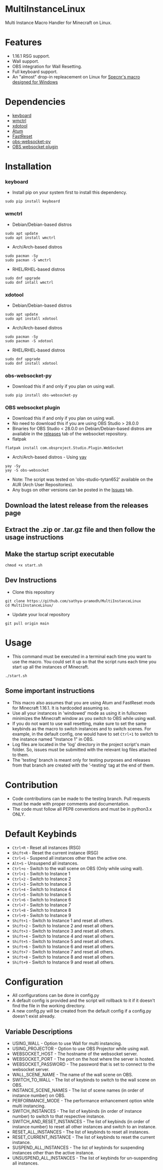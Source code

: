# MultiInstanceLinux
Multi Instance Macro Handler for Minecraft on Linux.

# Features
- 1.16.1 RSG support.
- Wall support.
- OBS integration for Wall Resetting.
- Full keyboard support.
- An "almost" drop-in repleacement on Linux for [Specnr's macro designed for Windows](https://github.com/Specnr/MultiResetWall)

# Dependencies
- [keyboard](https://github.com/boppreh/keyboard)
- [wmctrl](https://github.com/dancor/wmctrl)
- [xdotool](https://github.com/jordansissel/xdotool)
- [Atum](https://github.com/VoidXWalker/Atum)
- [FastReset](https://github.com/jan-leila/FastReset/tree/1.16.1-1.4.1)
- [obs-websocket-py](https://github.com/Elektordi/obs-websocket-py)
- [OBS websocket plugin](https://github.com/obsproject/obs-websocket)

# Installation
### keyboard
- Install pip on your system first to install this dependency.
```
sudo pip install keyboard
```
### wmctrl
- Debian/Debian-based distros 
```
sudo apt update
sudo apt install wmctrl
```
- Arch/Arch-based distros 
```
sudo pacman -Sy
sudo pacman -S wmctrl
```
- RHEL/RHEL-based distros 
```
sudo dnf upgrade
sudo dnf intall wmctrl
```
### xdotool
- Debian/Debian-based distros 
```
sudo apt update
sudo apt install xdotool
```
- Arch/Arch-based distros
```
sudo pacman -Sy
sudo pacman -S xdotool
```
- RHEL/RHEL-based distros
```
sudo dnf upgrade
sudo dnf install xdotool
```

### obs-websocket-py
- Download this if and only if you plan on using wall.

```
sudo pip install obs-websocket-py
```

### OBS websocket plugin
- Download this if and only if you plan on using wall.
- No need to download this if you are using OBS Studio > 28.0.0
- Binaries for OBS Studio < 28.0.0 on Debian/Debian-based distros are available in the [releases](https://github.com/obsproject/obs-websocket/releases) tab of the websocket repository.
- flatpak
```
flatpak install com.obsproject.Studio.Plugin.WebSocket  
```
- Arch/Arch-based distros - Using [yay](https://github.com/Jguer/yay)
```
yay -Sy
yay -S obs-websocket
```
- Note: The script was tested on 'obs-studio-tytan652' available on the AUR (Arch User Repositories).
- Any bugs on other versions can be posted in the [Issues](https://github.com/sathya-pramodh/MultiInstanceLinux/issues) tab.

## Download the latest release from the releases page

## Extract the .zip or .tar.gz file and then follow the usage instructions

## Make the startup script executable
```
chmod +x start.sh
```

## Dev Instructions
- Clone this repository
```
git clone https://github.com/sathya-pramodh/MultiInstanceLinux
cd MultiInstanceLinux/
```
- Update your local repository
```
git pull origin main
```

# Usage
- This command must be executed in a terminal each time you want to use the macro. You could set it up so that the script runs each time you start up all the instances of Minecraft.
```
./start.sh
```

## Some important instructions
- This macro also assumes that you are using Atum and FastReset mods for Minecraft 1.16.1. It is hardcoded assuming so.
- Use all your instances in 'windowed' mode as using it in fullscreen minimizes the Minecraft window as you switch to OBS while using wall.
- If you do not want to use wall resetting, make sure to set the same keybinds as the macro to switch instances and to switch scenes. For example, in the default config, one would have to set `Ctrl+1` to switch to the instance named "Instance 1" in OBS.
- Log files are located in the 'log' directory in the project script's main folder. So, issues must be submitted with the relevant log files attached to them.
- The 'testing' branch is meant only for testing purposes and releases from that branch are created with the '-testing' tag at the end of them.

# Contribution
- Code contributions can be made to the testing branch. Pull requests must be made with proper comments and documentation.
- The code must follow all PEP8 conventions and must be in python3.x ONLY.

# Default Keybinds
- `Ctrl+R` - Reset all instances (RSG)
- `Shift+R` - Reset the current instance (RSG)
- `Ctrl+S` - Suspend all instances other than the active one.
- `Alt+S` - Unsuspend all instances.
- `Ctrl+o` - Switch to the wall scene on OBS (Only while using wall).
- `Ctrl+1` - Switch to Instance 1
- `Ctrl+2` - Switch to Instance 2
- `Ctrl+3` - Switch to Instance 3
- `Ctrl+4` - Switch to Instance 4
- `Ctrl+5` - Switch to Instance 5
- `Ctrl+6` - Switch to Instance 6
- `Ctrl+7` - Switch to Instance 7
- `Ctrl+8` - Switch to Instance 8
- `Ctrl+9` - Switch to Instance 9
- `Shift+1` - Switch to Instance 1 and reset all others.
- `Shift+2` - Switch to Instance 2 and reset all others.
- `Shift+3` - Switch to Instance 3 and reset all others.
- `Shift+4` - Switch to Instance 4 and reset all others.
- `Shift+5` - Switch to Instance 5 and reset all others.
- `Shift+6` - Switch to Instance 6 and reset all others.
- `Shift+7` - Switch to Instance 7 and reset all others.
- `Shift+8` - Switch to Instance 8 and reset all others.
- `Shift+9` - Switch to Instance 9 and reset all others.

# Configuration
- All configurations can be done in config.py
- A default config is provided and the script will rollback to it if it doesn't find the file in the working directory.
- A new config.py will be created from the default config if a config.py doesn't exist already.

## Variable Descriptions
- USING_WALL - Option to use Wall for multi instancing.
- USING_PROJECTOR - Option to use OBS Projector while using wall.
- WEBSOCKET_HOST - The hostname of the websocket server.
- WEBSOCKET_PORT - The port on the host where the server is hosted.
- WEBSOCKET_PASSWORD - The password that is set to connect to the websocket server.
- WALL_SCENE_NAME - The name of the wall scene on OBS.
- SWITCH_TO_WALL - The list of keybinds to switch to the wall scene on OBS.
- INSTANCE_SCENE_NAMES - The list of scene names (in order of instance number) on OBS.
- PERFORMANCE_MODE - The performance enhancement option while multi instancing.
- SWITCH_INSTANCES - The list of keybinds (in order of instance number) to switch to that respective instance.
- SWITCH_AND_RESET_INSTANCES - The list of keybinds (in order of instance number) to reset all other instances and switch to an instance.
- RESET_ALL_INSTANCES - The list of keybinds to reset all instances.
- RESET_CURRENT_INSTANCE - The list of keybinds to reset the current instance.
- SUSPEND_ALL_INSTANCES - The list of keybinds for suspending instances other than the active instance.
- UNSUSPEND_ALL_INSTANCES - The list of keybinds for un-suspending all instances.
